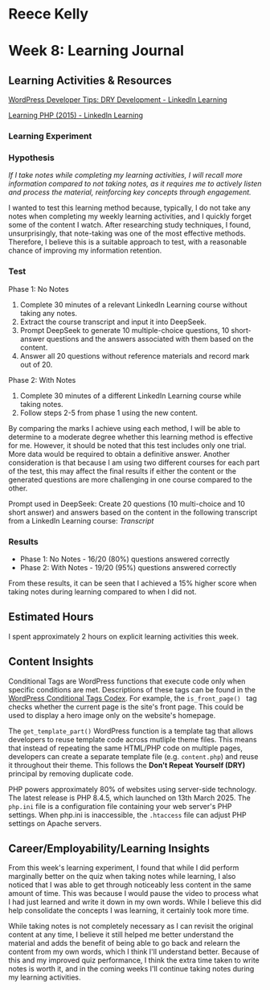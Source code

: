 # Reece Kelly
# Week 8: Learning Journal

## Learning Activities & Resources

[WordPress Developer Tips: DRY Development - LinkedIn Learning](https://www.linkedin.com/learning/wordpress-developer-tips-dry-development/welcome?u=2223545)

[Learning PHP (2015) - LinkedIn Learning](https://www.linkedin.com/learning/learning-php-2/welcome?resume=false&u=2223545)

### Learning Experiment

### Hypothesis
*If I take notes while completing my learning activities, I will recall more information compared to not taking notes, as it requires me to actively listen and process the material, reinforcing key concepts through engagement.*

I wanted to test this learning method because, typically, I do not take any notes when completing my weekly learning activities, and I quickly forget some of the content I watch. After researching study techniques, I found, unsurprisingly, that note-taking was one of the most effective methods. Therefore, I believe this is a suitable approach to test, with a reasonable chance of improving my information retention.

### Test

Phase 1: No Notes
1. Complete 30 minutes of a relevant LinkedIn Learning course without taking any notes.
2. Extract the course transcript and input it into DeepSeek.
3. Prompt DeepSeek to generate 10 multiple-choice questions, 10 short-answer questions and the answers associated with them based on the content.
4. Answer all 20 questions without reference materials and record mark out of 20.

Phase 2: With Notes
1. Complete 30 minutes of a different LinkedIn Learning course while taking notes.
2. Follow steps 2-5 from phase 1 using the new content.

By comparing the marks I achieve using each method, I will be able to determine to a moderate degree whether this learning method is effective for me. However, it should be noted that this test includes only one trial. More data would be required to obtain a definitive answer. Another consideration is that because I am using two different courses for each part of the test, this may affect the final results if either the content or the generated questions are more challenging in one course compared to the other.

Prompt used in DeepSeek:
Create 20 questions (10 multi-choice and 10 short answer) and answers based on the content in the following transcript from a LinkedIn Learning course: *Transcript*

### Results

- Phase 1: No Notes   - 16/20 (80%) questions answered correctly
- Phase 2: With Notes - 19/20 (95%) questions answered correctly

From these results, it can be seen that I achieved a 15% higher score when taking notes during learning compared to when I did not.

## Estimated Hours

I spent approximately 2 hours on explicit learning activities this week.

## Content Insights

Conditional Tags are WordPress functions that execute code only when specific conditions are met. Descriptions of these tags can be found in the [WordPress Conditional Tags Codex](https://codex.wordpress.org/Conditional_Tags). For example, the `is_front_page() ` tag checks whether the current page is the site's front page. This could be used to display a hero image only on the website's homepage.

The `get_template_part()` WordPress function is a template tag that allows developers to reuse template code across mutliple theme files. This means that instead of repeating the same HTML/PHP code on multiple pages, developers can create a separate template file (e.g. `content.php`) and reuse it throughout their theme. This follows the **Don't Repeat Yourself (DRY)** principal by removing duplicate code.

PHP powers approximately 80% of websites using server-side technology. The latest release is PHP 8.4.5, which launched on 13th March 2025. The `php.ini` file is a configuration file containing your web server's PHP settings. When php.ini is inaccessible, the `.htaccess` file can adjust PHP settings on Apache servers.

## Career/Employability/Learning Insights

From this week's learning experiment, I found that while I did perform marginally better on the quiz when taking notes while learning, I also noticed that I was able to get through noticeably less content in the same amount of time. This was because I would pause the video to process what I had just learned and write it down in my own words. While I believe this did help consolidate the concepts I was learning, it certainly took more time.

While taking notes is not completely necessary as I can revisit the original content at any time, I believe it still helped me better understand the material and adds the benefit of being able to go back and relearn the content from my own words, which I think I'll understand better. Because of this and my improved quiz performance, I think the extra time taken to write notes is worth it, and in the coming weeks I'll continue taking notes during my learning activities.